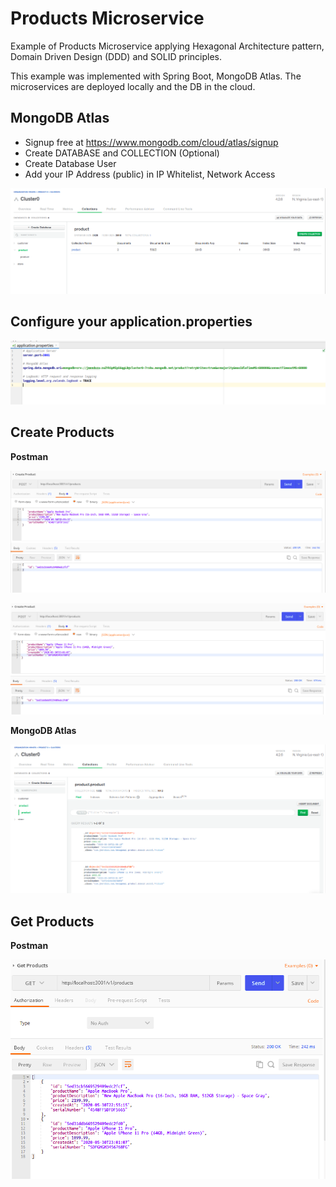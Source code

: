# Products Microservice

Example of Products Microservice applying Hexagonal Architecture pattern, Domain Driven Design (DDD) and SOLID principles.

This example was implemented with Spring Boot, MongoDB Atlas. The microservices are deployed locally and the DB in the cloud.

## MongoDB Atlas
- Signup free at https://www.mongodb.com/cloud/atlas/signup 
- Create DATABASE and COLLECTION (Optional)
- Create Database User
- Add your IP Address (public) in IP Whitelist, Network Access

![Screenshot](prtsc/Product-1.png)

## Configure your application.properties

![Screenshot](prtsc/Product-2.png)

## Create Products

**Postman**

![Screenshot](prtsc/Product-3.png)

![Screenshot](prtsc/Product-3.1.png)


**MongoDB Atlas**

![Screenshot](prtsc/Product-3.2.png)

## Get Products

**Postman**

![Screenshot](prtsc/Product-4.png)

